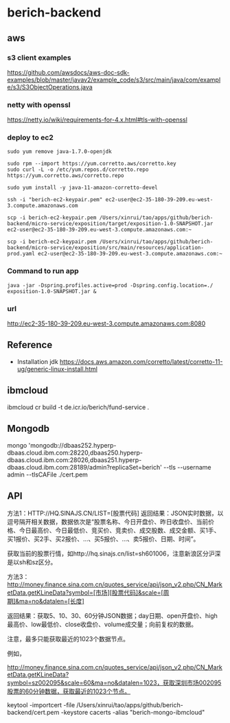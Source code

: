 # berich-backend

## aws
### s3 client examples
https://github.com/awsdocs/aws-doc-sdk-examples/blob/master/javav2/example_code/s3/src/main/java/com/example/s3/S3ObjectOperations.java

### netty with openssl
https://netty.io/wiki/requirements-for-4.x.html#tls-with-openssl

### deploy to ec2
 
    sudo yum remove java-1.7.0-openjdk
    
    sudo rpm --import https://yum.corretto.aws/corretto.key 
    sudo curl -L -o /etc/yum.repos.d/corretto.repo https://yum.corretto.aws/corretto.repo
    
    sudo yum install -y java-11-amazon-corretto-devel
    
    ssh -i "berich-ec2-keypair.pem" ec2-user@ec2-35-180-39-209.eu-west-3.compute.amazonaws.com
    
    scp -i berich-ec2-keypair.pem /Users/xinrui/tao/apps/github/berich-backend/micro-service/exposition/target/exposition-1.0-SNAPSHOT.jar ec2-user@ec2-35-180-39-209.eu-west-3.compute.amazonaws.com:~
   
    scp -i berich-ec2-keypair.pem /Users/xinrui/tao/apps/github/berich-backend/micro-service/exposition/src/main/resources/application-prod.yaml ec2-user@ec2-35-180-39-209.eu-west-3.compute.amazonaws.com:~

### Command to run app

    java -jar -Dspring.profiles.active=prod -Dspring.config.location=./ exposition-1.0-SNAPSHOT.jar &
    
### url

http://ec2-35-180-39-209.eu-west-3.compute.amazonaws.com:8080
    
## Reference
* Installation jdk https://docs.aws.amazon.com/corretto/latest/corretto-11-ug/generic-linux-install.html 

## ibmcloud
ibmcloud cr build -t de.icr.io/berich/fund-service .    

## Mongodb

mongo 'mongodb://dbaas252.hyperp-dbaas.cloud.ibm.com:28220,dbaas250.hyperp-dbaas.cloud.ibm.com:28026,dbaas251.hyperp-dbaas.cloud.ibm.com:28189/admin?replicaSet=berich' --tls --username admin --tlsCAFile ./cert.pem
    
## API
方法1：HTTP://HQ.SINAJS.CN/LIST=[股票代码]
返回结果：JSON实时数据，以逗号隔开相关数据，数据依次是“股票名称、今日开盘价、昨日收盘价、当前价格、今日最高价、今日最低价、竞买价、竞卖价、成交股数、成交金额、买1手、买1报价、买2手、买2报价、…、买5报价、…、卖5报价、日期、时间”。

获取当前的股票行情，如http://hq.sinajs.cn/list=sh601006，注意新浪区分沪深是以sh和sz区分。


方法3：http://money.finance.sina.com.cn/quotes_service/api/json_v2.php/CN_MarketData.getKLineData?symbol=[市场][股票代码]&scale=[周期]&ma=no&datalen=[长度]

返回结果：获取5、10、30、60分钟JSON数据；day日期、open开盘价、high最高价、low最低价、close收盘价、volume成交量；向前复权的数据。

注意，最多只能获取最近的1023个数据节点。

例如，

http://money.finance.sina.com.cn/quotes_service/api/json_v2.php/CN_MarketData.getKLineData?symbol=sz002095&scale=60&ma=no&datalen=1023，获取深圳市场002095股票的60分钟数据，获取最近的1023个节点。



keytool -importcert -file /Users/xinrui/tao/apps/github/berich-backend/cert.pem -keystore cacerts -alias "berich-mongo-ibmcloud"